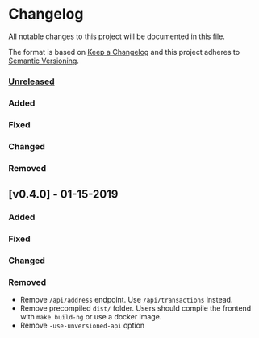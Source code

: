 # Changelog
All notable changes to this project will be documented in this file.

The format is based on [Keep a Changelog](http://keepachangelog.com/en/1.0.0/)
and this project adheres to [Semantic Versioning](http://semver.org/spec/v2.0.0.html).

### [Unreleased]

### Added

### Fixed

### Changed

### Removed

## [v0.4.0] - 01-15-2019

### Added

### Fixed

### Changed

### Removed

- Remove `/api/address` endpoint. Use `/api/transactions` instead.
- Remove precompiled `dist/` folder. Users should compile the frontend with `make build-ng` or use a docker image.
- Remove `-use-unversioned-api` option

[Unreleased]: https://github.com/laqpay/laqpay/compare/master...develop
[0.25.0]: https://github.com/laqpay/laqpay/compare/v0.4.0...v0.3.0
